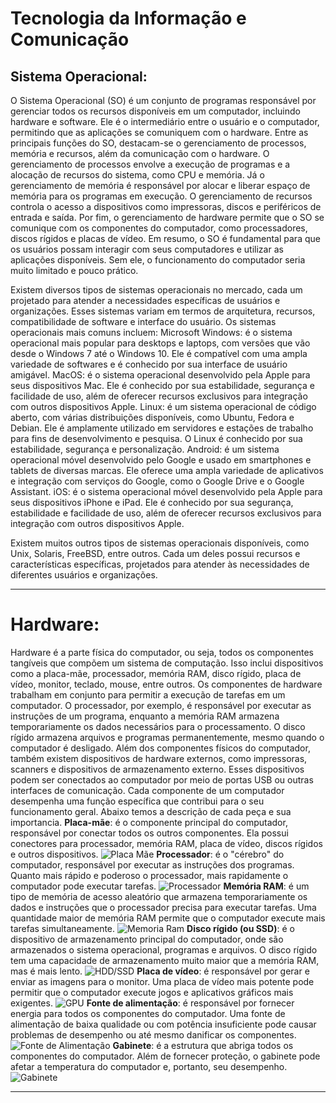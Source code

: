 # Tecnologia da Informação e Comunicação 

## Sistema Operacional: 
O Sistema Operacional (SO) é um conjunto de programas responsável por gerenciar todos os recursos disponíveis em um computador, incluindo hardware e software. Ele é o intermediário entre o usuário e o computador, permitindo que as aplicações se comuniquem com o hardware.
Entre as principais funções do SO, destacam-se o gerenciamento de processos, memória e recursos, além da comunicação com o hardware. O gerenciamento de processos envolve a execução de programas e a alocação de recursos do sistema, como CPU e memória. Já o gerenciamento de memória é responsável por alocar e liberar espaço de memória para os programas em execução. O gerenciamento de recursos controla o acesso a dispositivos como impressoras, discos e periféricos de entrada e saída. Por fim, o gerenciamento de hardware permite que o SO se comunique com os componentes do computador, como processadores, discos rígidos e placas de vídeo.
Em resumo, o SO é fundamental para que os usuários possam interagir com seus computadores e utilizar as aplicações disponíveis. Sem ele, o funcionamento do computador seria muito limitado e pouco prático.

Existem diversos tipos de sistemas operacionais no mercado, cada um projetado para atender a necessidades específicas de usuários e organizações. Esses sistemas variam em termos de arquitetura, recursos, compatibilidade de software e interface do usuário.
Os sistemas operacionais mais comuns incluem:
Microsoft Windows: é o sistema operacional mais popular para desktops e laptops, com versões que vão desde o Windows 7 até o Windows 10. Ele é compatível com uma ampla variedade de softwares e é conhecido por sua interface de usuário amigável.
MacOS: é o sistema operacional desenvolvido pela Apple para seus dispositivos Mac. Ele é conhecido por sua estabilidade, segurança e facilidade de uso, além de oferecer recursos exclusivos para integração com outros dispositivos Apple.
Linux: é um sistema operacional de código aberto, com várias distribuições disponíveis, como Ubuntu, Fedora e Debian. Ele é amplamente utilizado em servidores e estações de trabalho para fins de desenvolvimento e pesquisa. O Linux é conhecido por sua estabilidade, segurança e personalização.
Android: é um sistema operacional móvel desenvolvido pelo Google e usado em smartphones e tablets de diversas marcas. Ele oferece uma ampla variedade de aplicativos e integração com serviços do Google, como o Google Drive e o Google Assistant.
iOS: é o sistema operacional móvel desenvolvido pela Apple para seus dispositivos iPhone e iPad. Ele é conhecido por sua segurança, estabilidade e facilidade de uso, além de oferecer recursos exclusivos para integração com outros dispositivos Apple.

Existem muitos outros tipos de sistemas operacionais disponíveis, como Unix, Solaris, FreeBSD, entre outros. Cada um deles possui recursos e características específicas, projetados para atender às necessidades de diferentes usuários e organizações.

<hr>

# Hardware:
Hardware é a parte física do computador, ou seja, todos os componentes tangíveis que compõem um sistema de computação. Isso inclui dispositivos como a placa-mãe, processador, memória RAM, disco rígido, placa de vídeo, monitor, teclado, mouse, entre outros.
Os componentes de hardware trabalham em conjunto para permitir a execução de tarefas em um computador. O processador, por exemplo, é responsável por executar as instruções de um programa, enquanto a memória RAM armazena temporariamente os dados necessários para o processamento. O disco rígido armazena arquivos e programas permanentemente, mesmo quando o computador é desligado.
Além dos componentes físicos do computador, também existem dispositivos de hardware externos, como impressoras, scanners e dispositivos de armazenamento externo. Esses dispositivos podem ser conectados ao computador por meio de portas USB ou outras interfaces de comunicação.
Cada componente de um computador desempenha uma função específica que contribui para o seu funcionamento geral. Abaixo temos a descrição de cada peça e sua importancia. 
    **Placa-mãe**: é o componente principal do computador, responsável por conectar todos os outros componentes. Ela possui conectores para processador, memória RAM, placa de vídeo, discos rígidos e outros dispositivos.
    ![Placa Mãe](https://s2.glbimg.com/pP1S_uaiWRwG8OU0UKQdVbDTZuw=/0x0:620x499/984x0/smart/filters:strip_icc()/i.s3.glbimg.com/v1/AUTH_08fbf48bc0524877943fe86e43087e7a/internal_photos/bs/2021/h/Y/NMCKTvRhmUc5B4ZTxKOg/2012-04-13-o-que-e-placa-mae.jpg)
    **Processador**: é o "cérebro" do computador, responsável por executar as instruções dos programas. Quanto mais rápido e poderoso o processador, mais rapidamente o computador pode executar tarefas.
    ![Processador](https://s2.glbimg.com/HkK-EOIeBys8J5v8hiq0onWhcpA=/0x0:695x463/984x0/smart/filters:strip_icc()/i.s3.glbimg.com/v1/AUTH_08fbf48bc0524877943fe86e43087e7a/internal_photos/bs/2021/V/o/VRLU2iTgAJXPsvZhh3bQ/2015-10-07-processador-da-intel-alcancou-altissima-velocidade.png)
    **Memória RAM**: é um tipo de memória de acesso aleatório que armazena temporariamente os dados e instruções que o processador precisa para executar tarefas. Uma quantidade maior de memória RAM permite que o computador execute mais tarefas simultaneamente.
     ![Memoria Ram](https://images.tcdn.com.br/img/img_prod/664937/memoria_ram_kingston_1gb_5300mhz_para_destop_12137_1_33bb7685304747f9de5266defb9c59f6.jpg)
    **Disco rígido (ou SSD)**: é o dispositivo de armazenamento principal do computador, onde são armazenados o sistema operacional, programas e arquivos. O disco rígido tem uma capacidade de armazenamento muito maior que a memória RAM, mas é mais lento.
     ![HDD/SSD](http://www.alvocomputadores.com.br/wp-content/uploads/2016/09/HD.jpg)
    **Placa de vídeo**: é responsável por gerar e enviar as imagens para o monitor. Uma placa de vídeo mais potente pode permitir que o computador execute jogos e aplicativos gráficos mais exigentes.
    ![GPU](https://img.terabyteshop.com.br/produto/g/placa-de-video-galax-nvidia-geforce-rtx-3060-1-click-oc-8gb-gddr6-dlss-ray-tracing-36nsl8md6occ_159963.jpg)
    **Fonte de alimentação**: é responsável por fornecer energia para todos os componentes do computador. Uma fonte de alimentação de baixa qualidade ou com potência insuficiente pode causar problemas de desempenho ou até mesmo danificar os componentes.
    ![Fonte de Alimentação](https://s2.glbimg.com/oBgAN_cFo8oi6p-4IAxdRA_c-jk=/0x0:695x469/984x0/smart/filters:strip_icc()/i.s3.glbimg.com/v1/AUTH_08fbf48bc0524877943fe86e43087e7a/internal_photos/bs/2021/h/q/NLxnvaTISB7A7cerDRaw/2016-07-01-corsair-fonte.png)
    **Gabinete**: é a estrutura que abriga todos os componentes do computador. Além de fornecer proteção, o gabinete pode afetar a temperatura do computador e, portanto, seu desempenho.
    ![Gabinete](https://lojagoldentec.vteximg.com.br/arquivos/ids/155629-600-600/image-4657ba48522b4b6cae1c0c1eda4acc04.jpg?v=637607617896530000)

<hr>
